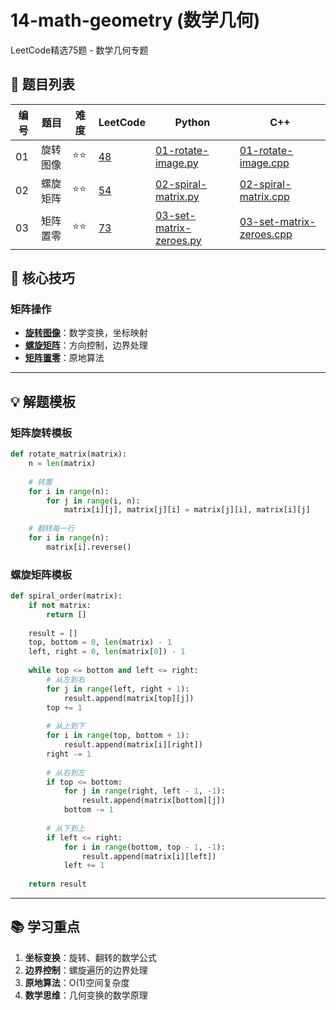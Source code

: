 # 14-math-geometry (数学几何)

LeetCode精选75题 - 数学几何专题

## 📝 题目列表

| 编号 | 题目 | 难度 | LeetCode | Python | C++ |
|------|------|------|----------|--------|-----|
| 01 | 旋转图像 | ⭐⭐ | [48](https://leetcode.cn/problems/rotate-image/) | [01-rotate-image.py](./01-rotate-image.py) | [01-rotate-image.cpp](./01-rotate-image.cpp) |
| 02 | 螺旋矩阵 | ⭐⭐ | [54](https://leetcode.cn/problems/spiral-matrix/) | [02-spiral-matrix.py](./02-spiral-matrix.py) | [02-spiral-matrix.cpp](./02-spiral-matrix.cpp) |
| 03 | 矩阵置零 | ⭐⭐ | [73](https://leetcode.cn/problems/set-matrix-zeroes/) | [03-set-matrix-zeroes.py](./03-set-matrix-zeroes.py) | [03-set-matrix-zeroes.cpp](./03-set-matrix-zeroes.cpp) |

## 🎯 核心技巧

### 矩阵操作
- **[旋转图像](./01-rotate-image.py)**：数学变换，坐标映射
- **[螺旋矩阵](./02-spiral-matrix.py)**：方向控制，边界处理
- **[矩阵置零](./03-set-matrix-zeroes.py)**：原地算法

---

## 💡 解题模板

### 矩阵旋转模板
```python
def rotate_matrix(matrix):
    n = len(matrix)
    
    # 转置
    for i in range(n):
        for j in range(i, n):
            matrix[i][j], matrix[j][i] = matrix[j][i], matrix[i][j]
    
    # 翻转每一行
    for i in range(n):
        matrix[i].reverse()
```

### 螺旋矩阵模板
```python
def spiral_order(matrix):
    if not matrix:
        return []
    
    result = []
    top, bottom = 0, len(matrix) - 1
    left, right = 0, len(matrix[0]) - 1
    
    while top <= bottom and left <= right:
        # 从左到右
        for j in range(left, right + 1):
            result.append(matrix[top][j])
        top += 1
        
        # 从上到下
        for i in range(top, bottom + 1):
            result.append(matrix[i][right])
        right -= 1
        
        # 从右到左
        if top <= bottom:
            for j in range(right, left - 1, -1):
                result.append(matrix[bottom][j])
            bottom -= 1
        
        # 从下到上
        if left <= right:
            for i in range(bottom, top - 1, -1):
                result.append(matrix[i][left])
            left += 1
    
    return result
```

---

## 📚 学习重点

1. **坐标变换**：旋转、翻转的数学公式
2. **边界控制**：螺旋遍历的边界处理
3. **原地算法**：O(1)空间复杂度
4. **数学思维**：几何变换的数学原理
